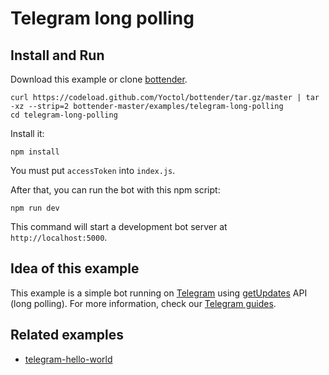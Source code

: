 # Telegram long polling

## Install and Run

Download this example or clone [bottender](https://github.com/Yoctol/bottender).

```
curl https://codeload.github.com/Yoctol/bottender/tar.gz/master | tar -xz --strip=2 bottender-master/examples/telegram-long-polling
cd telegram-long-polling
```

Install it:

```
npm install
```

You must put `accessToken` into `index.js`.

After that, you can run the bot with this npm script:

```
npm run dev
```

This command will start a development bot server at `http://localhost:5000`.

## Idea of this example

This example is a simple bot running on [Telegram](https://telegram.org/) using [getUpdates](https://core.telegram.org/bots/api#getupdates) API (long polling).
For more information, check our [Telegram guides](https://bottender.js.org/docs/Platforms-Telegram).

## Related examples

* [telegram-hello-world](../telegram-hello-world)
